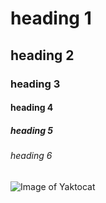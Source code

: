 # heading 1
## heading 2
### heading 3
#### heading 4 
##### heading 5
###### heading 6


![Image of Yaktocat](https://octodex.github.com/images/yaktocat.png)
